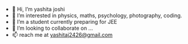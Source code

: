 - 👋 Hi, I’m yashita joshi
- 👀 I’m interested in physics, maths, psychology, photography, coding.
- 🌱 I’m a student currently preparing for JEE 
- 💞️ I’m looking to collaborate on ...
- 📫 reach me at yashitaj2426@gmail.com

<!---
yashitaj2426/yashitaj2426 is a ✨ special ✨ repository because its `README.md` (this file) appears on your GitHub profile.
You can click the Preview link to take a look at your changes.
--->
